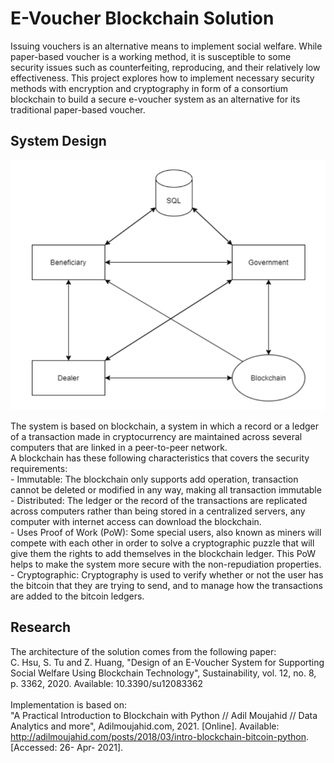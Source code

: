 # E-Voucher Blockchain Solution
Issuing vouchers is an alternative means to implement social welfare. While
paper-based voucher is a working method, it is susceptible to some security issues such as
counterfeiting, reproducing, and their relatively low effectiveness. This project explores how
to implement necessary security methods with encryption and cryptography in form of a
consortium blockchain to build a secure e-voucher system as an alternative for its traditional
paper-based voucher.
<br />

## System Design
<p align="center">
  <img src="img/system_design.png" alt="Logo" width="650" height="400">
</p>
The system is based on blockchain, a system in which a record or a ledger of a transaction
made in cryptocurrency are maintained across several computers that are linked in a
peer-to-peer network. <br />
A blockchain has these following characteristics that covers the security requirements: <br />
- Immutable: The blockchain only supports add operation, transaction cannot be
deleted or modified in any way, making all transaction immutable <br />
- Distributed: The ledger or the record of the transactions are replicated across
computers rather than being stored in a centralized servers, any computer with
internet access can download the blockchain. <br />
- Uses Proof of Work (PoW): Some special users, also known as miners will compete
with each other in order to solve a cryptographic puzzle that will give them the rights
to add themselves in the blockchain ledger. This PoW helps to make the system more
secure with the non-repudiation properties. <br />
- Cryptographic: Cryptography is used to verify whether or not the user has the bitcoin
that they are trying to send, and to manage how the transactions are added to the
bitcoin ledgers. <br />


## Research
The architecture of the solution comes from the following paper: <br />
C. Hsu, S. Tu and Z. Huang, "Design of an E-Voucher System for Supporting Social
Welfare Using Blockchain Technology", Sustainability, vol. 12, no. 8, p. 3362, 2020. Available:
10.3390/su12083362
<br /><br />
Implementation is based on: <br />
"A Practical Introduction to Blockchain with Python // Adil Moujahid // Data
Analytics and more", Adilmoujahid.com, 2021. [Online]. Available:
http://adilmoujahid.com/posts/2018/03/intro-blockchain-bitcoin-python. [Accessed: 26-
Apr- 2021].
